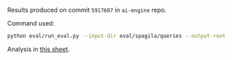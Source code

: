 Results produced on commit `5917607` in `ai-engine` repo.

Command used:

```bash
python eval/run_eval.py --input-dir eval/spagila/queries --output-root eval/runs/pacha_on_spagila_with_retries --ignore-path ignored --ignore-path uncategorized
```

Analysis in [this sheet](https://docs.google.com/spreadsheets/d/1tu08BQSwyQR9T6rZ6_5FHT3hG89a-DURaS6SGw1Mjls/edit?gid=2127661941#gid=2127661941).